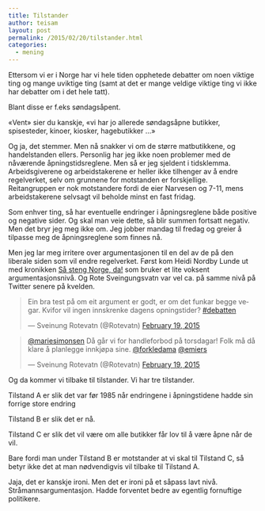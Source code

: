 ```yaml
---
title: Tilstander
author: teisam
layout: post
permalink: /2015/02/20/tilstander.html
categories:
  - mening
---
```

Ettersom vi er i Norge har vi hele tiden opphetede debatter om noen viktige ting og mange uviktige ting (samt at det er mange veldige viktige ting vi ikke har debatter om i det hele tatt).

Blant disse er f.eks søndagsåpent.

«Vent» sier du kanskje, «vi har jo allerede søndagsåpne butikker, spisesteder, kinoer, kiosker, hagebutikker …»

Og ja, det stemmer. Men nå snakker vi om de større matbutikkene, og handelstanden ellers. Personlig har jeg ikke noen problemer med de nåværende åpningstidsreglene. Men så er jeg sjeldent i tidsklemma. Arbeidsgiverene og arbeidstakerene er heller ikke tilhenger av å endre regelverket, selv om grunnene for motstanden er forskjellige. Reitangruppen er nok motstandere fordi de eier Narvesen og 7-11, mens arbeidstakerene selvsagt vil beholde minst en fast fridag.

Som enhver ting, så har eventuelle endringer i åpningsreglene både positive og negative sider. Og skal man veie dette, så blir summen fortsatt negativ. Men det bryr jeg meg ikke om. Jeg jobber mandag til fredag og greier å tilpasse meg de åpningsreglene som finnes nå.

Men jeg lar meg irritere over argumentasjonen til en del av de på den liberale siden som vil endre regelverket. Først kom Heidi Nordby Lunde ut med kronikken [Så steng Norge, da!][1] som bruker et lite voksent argumentasjonsnivå. Og Rote Sveingungsvatn var vel ca. på samme nivå på Twitter senere på kvelden.

<blockquote class="twitter-tweet" lang="en">
  <p>
    Ein bra test på om eit argument er godt, er om det funkar begge vegar. Kvifor vil ingen innskrenke dagens opningstider? <a href="https://twitter.com/hashtag/debatten?src=hash">#debatten</a>
  </p>
  
  <p>
    &mdash; Sveinung Rotevatn (@Rotevatn) <a href="https://twitter.com/Rotevatn/status/568516495484932098">February 19, 2015</a>
  </p>
</blockquote>



<blockquote class="twitter-tweet" lang="en">
  <p>
    <a href="https://twitter.com/mariesimonsen">@mariesimonsen</a> Då går vi for handleforbod på torsdagar! Folk må då klare å planlegge innkjøpa sine. <a href="https://twitter.com/forkledama">@forkledama</a> <a href="https://twitter.com/emiers">@emiers</a>
  </p>
  
  <p>
    &mdash; Sveinung Rotevatn (@Rotevatn) <a href="https://twitter.com/Rotevatn/status/568523720290992128">February 19, 2015</a>
  </p>
</blockquote>



Og da kommer vi tilbake til tilstander. Vi har tre tilstander.

Tilstand A er slik det var før 1985 når endringene i åpningstidene hadde sin forrige store endring

Tilstand B er slik det er nå.

Tilstand C er slik det vil være om alle butikker får lov til å være åpne når de vil.

Bare fordi man under Tilstand B er motstander at vi skal til Tilstand C, så betyr ikke det at man nødvendigvis vil tilbake til Tilstand A.

Jaja, det er kanskje ironi. Men det er ironi på et såpass lavt nivå. Stråmannsargumentasjon. Hadde forventet bedre av egentlig fornuftige politikere.

 [1]: http://www.vg.no/nyheter/meninger/solberg-regjeringen/kronikk-saa-steng-norge-da/a/23398542/